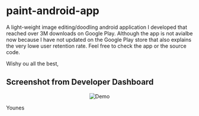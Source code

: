 # paint-android-app

A light-weight image editing/doodling android application I developed that reached over 3M downloads on Google Play. Although the app is not avialbe now because I have not updated on the Google Play store that also explains the very lowe user retention rate. Feel free to check the app or the source code.

Wishy ou all the best,

## Screenshot from Developer Dashboard

<p align="center">
  <img alt="Demo" src="https://raw.githubusercontent.com/younes-alturkey/paint-android-app/master/3%20MILLION%20DOWNLOADS%20PROOF.png">
</p>

Younes
